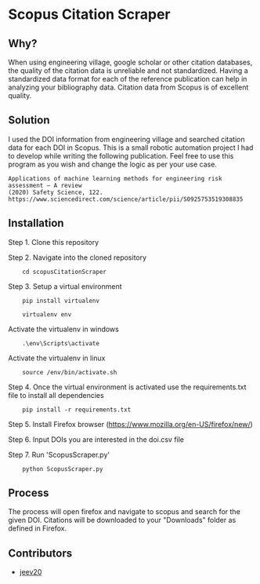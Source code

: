 # Scopus Citation Scraper
## Why? 
When using engineering village, google scholar or other citation databases, the quality of the citation data is unreliable and not standardized. Having a standardized data format for each of the reference publication can help in analyzing your bibliography data. Citation data from Scopus is of excellent quality. 

## Solution
I used the DOI information from engineering village and searched citation data for each DOI in Scopus. 
This is a small robotic automation project I had to develop while writing the following publication.
Feel free to use this program as you wish and change the logic as per your use case. 

```Hegde, J., Rokseth, B. 
Applications of machine learning methods for engineering risk assessment – A review
(2020) Safety Science, 122.
https://www.sciencedirect.com/science/article/pii/S0925753519308835
```

## Installation
Step 1. Clone this repository 

Step 2. Navigate into the cloned repository

```
    cd scopusCitationScraper
```

Step 3. Setup a virtual environment  

```
    pip install virtualenv 
```

```
    virtualenv env
```

Activate the virtualenv in windows

```
    .\env\Scripts\activate
```

Activate the virtualenv in linux

```
    source /env/bin/activate.sh
```

Step 4. Once the virtual environment is activated use the requirements.txt file to install all dependencies

```
    pip install -r requirements.txt
``` 

Step 5. Install Firefox browser (https://www.mozilla.org/en-US/firefox/new/)

Step 6. Input DOIs you are interested in the doi.csv file 

Step 7. Run 'ScopusScraper.py'

```
    python ScopusScraper.py
```

## Process
The process will open firefox and navigate to scopus and search for the given DOI.
Citations will be downloaded to your "Downloads" folder as defined in Firefox. 


## Contributors
* [jeev20]("https://github.com/jeev20")
